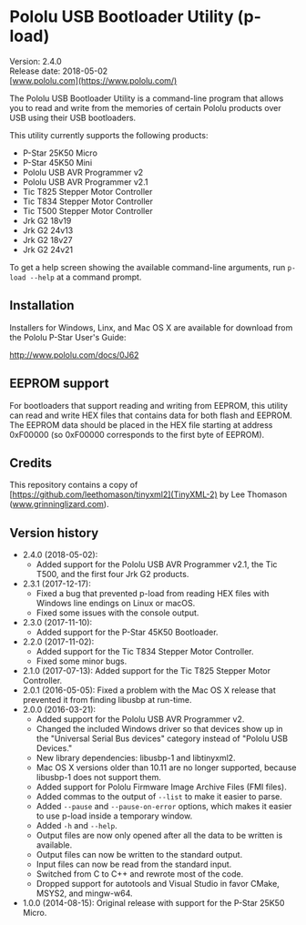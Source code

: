 # Pololu USB Bootloader Utility (p-load)

Version: 2.4.0<br/>
Release date: 2018-05-02<br/>
[www.pololu.com](https://www.pololu.com/)

The Pololu USB Bootloader Utility is a command-line program that
allows you to read and write from the memories of certain Pololu
products over USB using their USB bootloaders.

This utility currently supports the following products:

  * P-Star 25K50 Micro
  * P-Star 45K50 Mini
  * Pololu USB AVR Programmer v2
  * Pololu USB AVR Programmer v2.1
  * Tic T825 Stepper Motor Controller
  * Tic T834 Stepper Motor Controller
  * Tic T500 Stepper Motor Controller
  * Jrk G2 18v19
  * Jrk G2 24v13
  * Jrk G2 18v27
  * Jrk G2 24v21

To get a help screen showing the available command-line arguments,
run `p-load --help` at a command prompt.


## Installation

Installers for Windows, Linx, and Mac OS X are available for download from the
Pololu P-Star User's Guide:

  http://www.pololu.com/docs/0J62


## EEPROM support

For bootloaders that support reading and writing from EEPROM, this utility can
read and write HEX files that contains data for both flash and EEPROM.  The
EEPROM data should be placed in the HEX file starting at address 0xF00000 (so
0xF00000 corresponds to the first byte of EEPROM).


## Credits

This repository contains a copy of [https://github.com/leethomason/tinyxml2](TinyXML-2)
by Lee Thomason (www.grinninglizard.com).

## Version history

* 2.4.0 (2018-05-02):
  * Added support for the Pololu USB AVR Programmer v2.1, the Tic T500,
    and the first four Jrk G2 products.
* 2.3.1 (2017-12-17):
  * Fixed a bug that prevented p-load from reading HEX files with Windows line
    endings on Linux or macOS.
  * Fixed some issues with the console output.
* 2.3.0 (2017-11-10):
  * Added support for the P-Star 45K50 Bootloader.
* 2.2.0 (2017-11-02):
  * Added support for the Tic T834 Stepper Motor Controller.
  * Fixed some minor bugs.
* 2.1.0 (2017-07-13): Added support for the Tic T825 Stepper Motor Controller.
* 2.0.1 (2016-05-05): Fixed a problem with the Mac OS X release that prevented
  it from finding libusbp at run-time.
* 2.0.0 (2016-03-21):
    * Added support for the Pololu USB AVR Programmer v2.
    * Changed the included Windows driver so that devices show up in the
      "Universal Serial Bus devices" category instead of "Pololu USB Devices."
    * New library dependencies: libusbp-1 and libtinyxml2.
    * Mac OS X versions older than 10.11 are no longer supported, because
      libusbp-1 does not support them.
    * Added support for Pololu Firmware Image Archive Files (FMI files).
    * Added commas to the output of `--list` to make it easier to parse.
    * Added `--pause` and `--pause-on-error` options, which makes it easier
      to use p-load inside a temporary window.
    * Added `-h` and `--help`.
    * Output files are now only opened after all the data to be written is available.
    * Output files can now be written to the standard output.
    * Input files can now be read from the standard input.
    * Switched from C to C++ and rewrote most of the code.
    * Dropped support for autotools and Visual Studio in favor CMake,
      MSYS2, and mingw-w64.
* 1.0.0 (2014-08-15): Original release with support for the P-Star 25K50 Micro.

